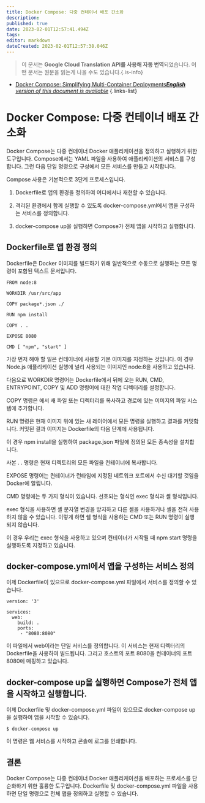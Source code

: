 ```yaml
---
title: Docker Compose: 다중 컨테이너 배포 간소화
description: 
published: true
date: 2023-02-01T12:57:41.494Z
tags: 
editor: markdown
dateCreated: 2023-02-01T12:57:38.046Z
---
```


> 이 문서는 **Google Cloud Translation API를 사용해 자동 번역**되었습니다.
어떤 문서는 원문을 읽는게 나을 수도 있습니다.{.is-info}

- [Docker Compose: Simplifying Multi-Container Deployments***English** version of this document is available*](/en/Knowledge-base/Docker/docker-compose-simplifying-multi-container-deployments)
{.links-list}



# Docker Compose: 다중 컨테이너 배포 간소화

Docker Compose는 다중 컨테이너 Docker 애플리케이션을 정의하고 실행하기 위한 도구입니다. Compose에서는 YAML 파일을 사용하여 애플리케이션의 서비스를 구성합니다. 그런 다음 단일 명령으로 구성에서 모든 서비스를 만들고 시작합니다.

Compose 사용은 기본적으로 3단계 프로세스입니다.

1. Dockerfile로 앱의 환경을 정의하여 어디에서나 재현할 수 있습니다.

2. 격리된 환경에서 함께 실행할 수 있도록 docker-compose.yml에서 앱을 구성하는 서비스를 정의합니다.

3. docker-compose up을 실행하면 Compose가 전체 앱을 시작하고 실행합니다.

## Dockerfile로 앱 환경 정의

Dockerfile은 Docker 이미지를 빌드하기 위해 일반적으로 수동으로 실행하는 모든 명령이 포함된 텍스트 문서입니다.

```
FROM node:8

WORKDIR /usr/src/app

COPY package*.json ./

RUN npm install

COPY . .

EXPOSE 8080

CMD [ "npm", "start" ]
```

가장 먼저 해야 할 일은 컨테이너에 사용할 기본 이미지를 지정하는 것입니다. 이 경우 Node.js 애플리케이션 실행에 널리 사용되는 이미지인 node:8을 사용하고 있습니다.

다음으로 WORKDIR 명령어는 Dockerfile에서 뒤에 오는 RUN, CMD, ENTRYPOINT, COPY 및 ADD 명령어에 대한 작업 디렉터리를 설정합니다.

COPY 명령은 <src>에서 새 파일 또는 디렉터리를 복사하고 <dest> 경로에 있는 이미지의 파일 시스템에 추가합니다.

RUN 명령은 현재 이미지 위에 있는 새 레이어에서 모든 명령을 실행하고 결과를 커밋합니다. 커밋된 결과 이미지는 Dockerfile의 다음 단계에 사용됩니다.

이 경우 npm install을 실행하여 package.json 파일에 정의된 모든 종속성을 설치합니다.

사본 . . 명령은 현재 디렉토리의 모든 파일을 컨테이너에 복사합니다.

EXPOSE 명령어는 컨테이너가 런타임에 지정된 네트워크 포트에서 수신 대기할 것임을 Docker에 알립니다.

CMD 명령에는 두 가지 형식이 있습니다. 선호되는 형식인 exec 형식과 셸 형식입니다.

exec 형식을 사용하면 셸 문자열 변경을 방지하고 다른 셸을 사용하거나 셸을 전혀 사용하지 않을 수 있습니다. 이렇게 하면 쉘 형식을 사용하는 CMD 또는 RUN 명령이 실행되지 않습니다.

이 경우 우리는 exec 형식을 사용하고 있으며 컨테이너가 시작될 때 npm start 명령을 실행하도록 지정하고 있습니다.

## docker-compose.yml에서 앱을 구성하는 서비스 정의

이제 Dockerfile이 있으므로 docker-compose.yml 파일에서 서비스를 정의할 수 있습니다.

```
version: '3'

services:
  web:
    build: .
    ports:
     - "8080:8080"
```

이 파일에서 web이라는 단일 서비스를 정의합니다. 이 서비스는 현재 디렉터리의 Dockerfile을 사용하여 빌드됩니다. 그리고 호스트의 포트 8080을 컨테이너의 포트 8080에 매핑하고 있습니다.

## docker-compose up을 실행하면 Compose가 전체 앱을 시작하고 실행합니다.

이제 Dockerfile 및 docker-compose.yml 파일이 있으므로 docker-compose up을 실행하여 앱을 시작할 수 있습니다.

```
$ docker-compose up
```

이 명령은 웹 서비스를 시작하고 콘솔에 로그를 인쇄합니다.

## 결론

Docker Compose는 다중 컨테이너 Docker 애플리케이션을 배포하는 프로세스를 단순화하기 위한 훌륭한 도구입니다. Dockerfile 및 docker-compose.yml 파일을 사용하면 단일 명령으로 전체 앱을 정의하고 실행할 수 있습니다.